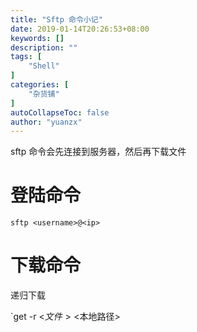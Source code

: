 ```yaml
---
title: "Sftp 命令小记"
date: 2019-01-14T20:26:53+08:00
keywords: []
description: ""
tags: [
    "Shell"
]
categories: [
    "杂货铺"
]
autoCollapseToc: false
author: "yuanzx"
---
```


sftp 命令会先连接到服务器，然后再下载文件

# 登陆命令

`sftp <username>@<ip>`

# 下载命令

递归下载 

`get -r <$文件> <$本地路径>